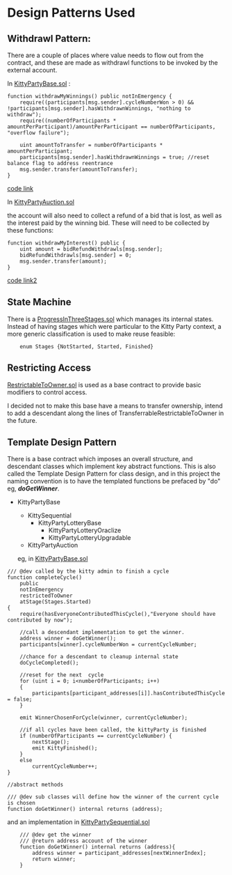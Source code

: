 # Design Patterns Used

## Withdrawl Pattern: 

There are a couple of places where value needs to flow out from the contract, and these are made as withdrawl functions to be invoked by the external account.

In [KittyPartyBase.sol](contracts/KittyPartyBase.sol) :
```solidity
function withdrawMyWinnings() public notInEmergency {
	require((participants[msg.sender].cycleNumberWon > 0) && !participants[msg.sender].hasWithdrawnWinnings, "nothing to withdraw");
	require((numberOfParticipants * amountPerParticipant)/amountPerParticipant == numberOfParticipants, "overflow failure");

	uint amountToTransfer = numberOfParticipants * amountPerParticipant;
	participants[msg.sender].hasWithdrawnWinnings = true; //reset balance flag to address reentrance
	msg.sender.transfer(amountToTransfer);
}
```
[code link]

In [KittyPartyAuction.sol](contracts/KittyPartyAuction.sol) 

the account will also need to collect a refund of a bid that is lost, as well as the interest paid by the winning bid. These will need to be collected by these functions:

```solidity
function withdrawMyInterest() public {
	uint amount = bidRefundWithdrawls[msg.sender];
	bidRefundWithdrawls[msg.sender] = 0;
	msg.sender.transfer(amount);
}
```
[code link2]


## State Machine

There is a [ProgressInThreeStages.sol](contracts/helpers/ProgressInThreeStages.sol) which manages its internal states. Instead of having stages which were particular to the Kitty Party context, a more generic classification is used to make reuse feasible:

```solidity
    enum Stages {NotStarted, Started, Finished}
```


## Restricting Access

[RestrictableToOwner.sol](contracts/helpers/RestrictableToOwner.sol) is used as a base contract to provide basic modifiers to control access.

I decided not to make this base have a means to transfer ownership, intend to add a descendant along the lines of TransferrableRestrictableToOwner in the future.



## Template Design Pattern

There is a base contract which imposes an overall structure, and descendant classes which implement key abstract functions. This is also called the Template Design Pattern for class design, and in this project the naming convention is to have the templated functions be prefaced by "do" eg, ***doGetWinner***. 

- KittyPartyBase 
  - KittySequential
    - KittyPartyLotteryBase
      - KittyPartyLotteryOraclize
      - KittyPartyLotteryUpgradable
  - KittyPartyAuction

  eg, in [KittyPartyBase.sol](contracts/KittyPartyBase.sol)

```solidity
/// @dev called by the kitty admin to finish a cycle
function completeCycle()
	public
	notInEmergency
	restrictedToOwner
	atStage(Stages.Started)
{
	require(hasEveryoneContributedThisCycle(),"Everyone should have contributed by now");

	//call a descendant implementation to get the winner.
	address winner = doGetWinner();
	participants[winner].cycleNumberWon = currentCycleNumber;

	//chance for a descendant to cleanup internal state
	doCycleCompleted();

	//reset for the next  cycle
	for (uint i = 0; i<numberOfParticipants; i++)
	{
		participants[participant_addresses[i]].hasContributedThisCycle = false;
	}

	emit WinnerChosenForCycle(winner, currentCycleNumber);

	//if all cycles have been called, the kittyParty is finished
	if (numberOfParticipants == currentCycleNumber) {
		nextStage();
		emit KittyFinished();
	}
	else
		currentCycleNumber++;
}

//abstract methods

/// @dev sub classes will define how the winner of the current cycle is chosen
function doGetWinner() internal returns (address);
````

  and an implementation in [KittyPartySequential.sol](contracts/KittyPartySequential.sol)

```solidity
    /// @dev get the winner
    /// @return address account of the winner
    function doGetWinner() internal returns (address){
        address winner = participant_addresses[nextWinnerIndex];
        return winner;
    }
```

[code link]: https://github.com/adeelhasan/kitty_party/blob/9ec8671be22c3cb9d361644b0c13fb0c9ffe8b7d/contracts/KittyPartyBase.sol#L147-L153
[code link2]: https://github.com/adeelhasan/kitty_party/blob/master/contracts/KittyPartyAuction.sol#L71-75
